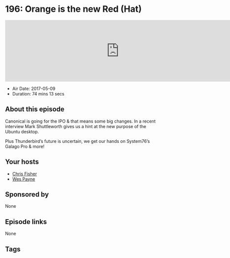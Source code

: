 # 196: Orange is the new Red (Hat)

<iframe src="https://player.fireside.fm/v2/RUkczH-V+o6A9tqOW?theme=dark" width="740" height="200" frameborder="0" scrolling="no"></iframe>

* Air Date: 2017-05-09
* Duration: 74 mins 13 secs

## About this episode

Canonical is going for the IPO & that means some big changes. In a recent interview Mark Shuttleworth gives us a hint at the new purpose of the Ubuntu desktop.

Plus Thunderbird’s future is uncertain, we get our hands on System76’s Galago Pro & more!

## Your hosts
* [Chris Fisher](https://linuxunplugged.com/hosts/chrislas)
* [Wes Payne](https://linuxunplugged.com/hosts/wes)

## Sponsored by

None



## Episode links

None



## Tags

